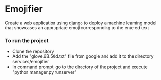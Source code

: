 # Emojifier
Create a web application using django to deploy a machine learning model that showcases an appropriate emoji corresponding to the entered text


### To run the project
<ul>
  <li>Clone the repository</li>
  <li>Add the "glove.6B.50d.txt" file from google and add it to the directory services/emojifier</li>
  <li>In command prompt, go to the directory of the project and execute "python manager.py runserver"</li>
</ul>
